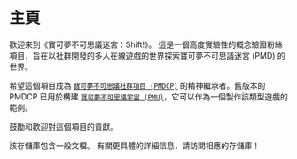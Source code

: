 # 主頁

歡迎來到《寶可夢不可思議迷宮：Shift!》。 這是一個高度實驗性的概念驗證粉絲項目，旨在以社群開發的多人在線遊戲的世界探索寶可夢不可思議迷宮 (PMD) 的世界。

希望這個項目成為 [`寶可夢不可思議社群項目 (PMDCP)`](https://github.com/pmdcp) 的精神繼承者。舊版本的 PMDCP 已用於構建 [`寶可夢不可思議宇宙 (PMU)`](http://www.pmuniverse.net)，它可以作為一個製作該類型遊戲的範例。

鼓勵和歡迎對這個項目的貢獻。

該存儲庫包含一般文檔。 有關更具體的詳細信息，請訪問相應的存儲庫！

